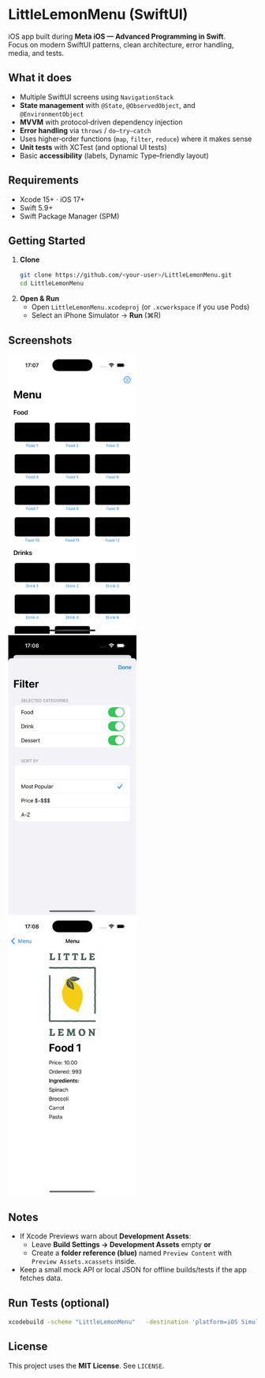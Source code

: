# LittleLemonMenu (SwiftUI)

iOS app built during **Meta iOS — Advanced Programming in Swift**.  
Focus on modern SwiftUI patterns, clean architecture, error handling, media, and tests.

## What it does
- Multiple SwiftUI screens using `NavigationStack`
- **State management** with `@State`, `@ObservedObject`, and `@EnvironmentObject`
- **MVVM** with protocol‑driven dependency injection
- **Error handling** via `throws` / `do–try–catch`
- Uses higher‑order functions (`map`, `filter`, `reduce`) where it makes sense
- **Unit tests** with XCTest (and optional UI tests)
- Basic **accessibility** (labels, Dynamic Type–friendly layout)

## Requirements
- Xcode 15+ · iOS 17+
- Swift 5.9+
- Swift Package Manager (SPM)

## Getting Started
1. **Clone**
   ```bash
   git clone https://github.com/<your-user>/LittleLemonMenu.git
   cd LittleLemonMenu
   ```
2. **Open & Run**
   - Open `LittleLemonMenu.xcodeproj` (or `.xcworkspace` if you use Pods)
   - Select an iPhone Simulator → **Run** (⌘R)

## Screenshots
<p>
  <img src="Screenshots/menu.png" width="260" />
  <img src="Screenshots/settings.png" width="260" />
  <img src="Screenshots/food.png" width="260" />
</p>


## Notes
- If Xcode Previews warn about **Development Assets**:
  - Leave **Build Settings → Development Assets** empty **or**
  - Create a **folder reference (blue)** named `Preview Content` with `Preview Assets.xcassets` inside.
- Keep a small mock API or local JSON for offline builds/tests if the app fetches data.

## Run Tests (optional)
```bash
xcodebuild -scheme "LittleLemonMenu"   -destination 'platform=iOS Simulator,name=iPhone 15'   test
```

## License
This project uses the **MIT License**. See `LICENSE`.
